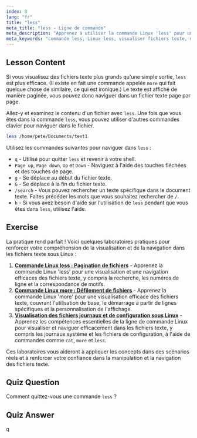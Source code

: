 ```yaml
---
index: 8
lang: "fr"
title: "less"
meta_title: "less - Ligne de commande"
meta_description: "Apprenez à utiliser la commande Linux 'less' pour une visualisation et une navigation efficaces des fichiers texte. Maîtrisez la pagination, la recherche et la sortie avec ce guide convivial pour débutants."
meta_keywords: "commande less, Linux less, visualiser fichiers texte, naviguer fichiers, tutoriel Linux, Linux débutant, guide Linux"
---
```


## Lesson Content

Si vous visualisez des fichiers texte plus grands qu'une simple sortie, `less` est plus efficace. (Il existe en fait une commande appelée `more` qui fait quelque chose de similaire, ce qui est ironique.) Le texte est affiché de manière paginée, vous pouvez donc naviguer dans un fichier texte page par page.

Allez-y et examinez le contenu d'un fichier avec `less`. Une fois que vous êtes dans la commande `less`, vous pouvez utiliser d'autres commandes clavier pour naviguer dans le fichier.

```bash
less /home/pete/Documents/text1
```

Utilisez les commandes suivantes pour naviguer dans `less` :

- `q` - Utilisé pour quitter `less` et revenir à votre shell.
- `Page up`, `Page down`, `Up` et `Down` - Naviguez à l'aide des touches fléchées et des touches de page.
- `g` - Se déplace au début du fichier texte.
- `G` - Se déplace à la fin du fichier texte.
- `/search` - Vous pouvez rechercher un texte spécifique dans le document texte. Faites précéder les mots que vous souhaitez rechercher de `/`.
- `h` - Si vous avez besoin d'aide sur l'utilisation de `less` pendant que vous êtes dans `less`, utilisez l'aide.

## Exercise

La pratique rend parfait ! Voici quelques laboratoires pratiques pour renforcer votre compréhension de la visualisation et de la navigation dans les fichiers texte sous Linux :

1. **[Commande Linux less : Pagination de fichiers](https://labex.io/fr/labs/linux-linux-less-command-file-paging-214301)** - Apprenez la commande Linux 'less' pour une visualisation et une navigation efficaces des fichiers texte, y compris la recherche, les numéros de ligne et la correspondance de motifs.
2. **[Commande Linux more : Défilement de fichiers](https://labex.io/fr/labs/linux-linux-more-command-file-scrolling-214299)** - Apprenez la commande Linux 'more' pour une visualisation efficace des fichiers texte, couvrant l'utilisation de base, le démarrage à partir de lignes spécifiques et la personnalisation de l'affichage.
3. **[Visualisation des fichiers journaux et de configuration sous Linux](https://labex.io/fr/labs/linux-viewing-log-and-configuration-files-in-linux-387914)** - Apprenez les compétences essentielles de la ligne de commande Linux pour visualiser et naviguer efficacement dans les fichiers texte, y compris les journaux système et les fichiers de configuration, à l'aide de commandes comme `cat`, `more` et `less`.

Ces laboratoires vous aideront à appliquer les concepts dans des scénarios réels et à renforcer votre confiance dans la manipulation et la navigation des fichiers texte.

## Quiz Question

Comment quittez-vous une commande `less` ?

## Quiz Answer

q